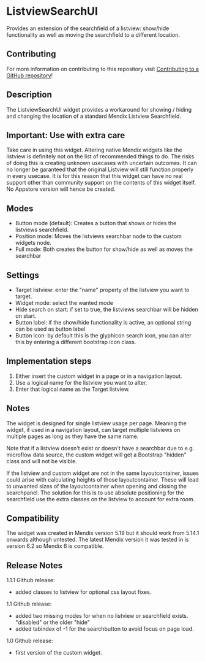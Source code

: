 # ListviewSearchUI
Provides an extension of the searchfield of a listview: show/hide functionality as well as moving the searchfield to a different location.

## Contributing

For more information on contributing to this repository visit [Contributing to a GitHub repository](https://world.mendix.com/display/howto50/Contributing+to+a+GitHub+repository)!

## Description

The ListviewSearchUI widget provides a workaround for showing / hiding and changing the location of a standard Mendix Listview Searchfield. 

## Important: Use with extra care

Take care in using this widget. Altering native Mendix widgets like the listview is definitely not on the list of recommended things to do. The risks of doing this is creating unknown usecases with uncertain outcomes. It can no longer be garanteed that the original Listview will still function properly in every usecase. It is for this reason that this widget can have no real support other than community support on the contents of this widget itself. No Appstore version will hence be created.

## Modes

- Button mode (default):
  Creates a button that shows or hides the listviews searchfield.
- Position mode:
  Moves the listviews searchbar node to the custom widgets node.
- Full mode:
  Both creates the button for show/hide as well as moves the searchbar

## Settings
- Target listview: enter the "name" property of the listview you want to target.
- Widget mode: select the wanted mode
- Hide search on start: if set to true, the listviews searchbar will be hidden on start.
- Button label: if the show/hide functionality is active, an optional string can be used as button label
- Button icon: by default this is the glyphicon search icon, you can alter this by entering a different bootstrap icon class.


## Implementation steps

1. Either insert the custom widget in a page or in a navigation layout.
2. Use a logical name for the listview you want to alter.
3. Enter that logical name as the Target listview.

## Notes
The widget is designed for single listview usage per page. Meaning the widget, if used in a navigation layout, can target multiple listviews on multiple pages as long as they have the same name.

Note that if a listview doesn't exist or doesn't have a searchbar due to e.g. microflow data source, the custom widget will get a Bootstrap "hidden" class and will not be visible.

If the listview and custom widget are not in the same layoutcontainer, issues could arise with calculating heights of those layoutcontainer. These will lead to unwanted sizes of the layoutcontainer when opening and closing the searchpanel. The solution for this is to use absolute positioning for the searchfield use the extra classes on the listview to account for extra room.

## Compatibility
The widget was created in Mendix version 5.19 but it should work from 5.14.1 onwards although untested.
The latest Mendix version it was tested in is version 6.2 so Mendix 6 is compatible.

## Release Notes
1.1.1 Github release:
- added classes to listview for optional css layout fixes.

1.1 Github release:
- added two missing modes for when no listview or searchfield exists. "disabled" or the older "hide"
- added tabindex of -1 for the searchbutton to avoid focus on page load.

1.0 Github release:
- first version of the custom widget.
